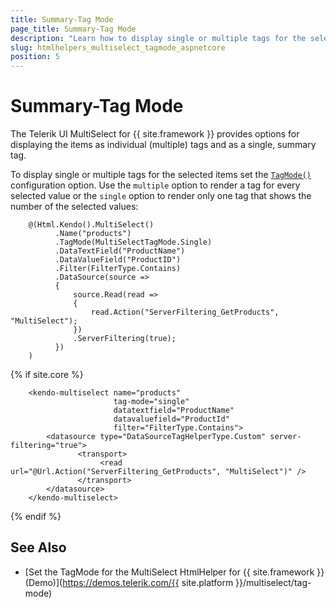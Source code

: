 ```yaml
---
title: Summary-Tag Mode
page_title: Summary-Tag Mode
description: "Learn how to display single or multiple tags for the selected items for the Telerik UI MultiSelect component for {{ site.framework }}."
slug: htmlhelpers_multiselect_tagmode_aspnetcore
position: 5
---
```


# Summary-Tag Mode

The Telerik UI MultiSelect for {{ site.framework }} provides options for displaying the items as individual (multiple) tags and as a single, summary tag. 

To display single or multiple tags for the selected items set the [`TagMode()`](/api/kendo.mvc.ui.fluent/multiselectbuilder#tagmodekendomvcuimultiselecttagmode) configuration option. Use the `multiple` option to render a tag for every selected value or the `single` option to render only one tag that shows the number of the selected values:

```HtmlHelper
    @(Html.Kendo().MultiSelect()
          .Name("products")
          .TagMode(MultiSelectTagMode.Single)
          .DataTextField("ProductName")
          .DataValueField("ProductID")
          .Filter(FilterType.Contains)
          .DataSource(source =>
          {
              source.Read(read =>
              {
                  read.Action("ServerFiltering_GetProducts", "MultiSelect");
              })
              .ServerFiltering(true);
          })
    )
```
{% if site.core %}
```TagHelper
    <kendo-multiselect name="products"
                       tag-mode="single"
                       datatextfield="ProductName"
                       datavaluefield="ProductId"
                       filter="FilterType.Contains">
        <datasource type="DataSourceTagHelperType.Custom" server-filtering="true">
               <transport>
                    <read url="@Url.Action("ServerFiltering_GetProducts", "MultiSelect")" />
               </transport>
        </datasource>
    </kendo-multiselect>
```
{% endif %}

## See Also

* [Set the TagMode for the MultiSelect HtmlHelper for {{ site.framework }} (Demo)](https://demos.telerik.com/{{ site.platform }}/multiselect/tag-mode)
